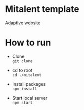 # Mitalent template
Adaptive website

# How to run
* Clone  
`git clone`

* cd to root  
`cd ./mitalent`

* Install packages  
`npm install`

* Start local server  
`npm start`

